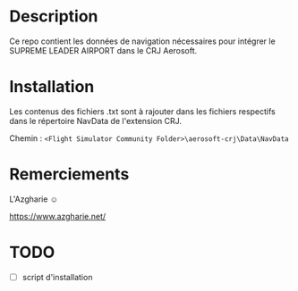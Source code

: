 # Description
Ce repo contient les données de navigation nécessaires pour intégrer le SUPREME LEADER AIRPORT dans le CRJ Aerosoft.

# Installation
Les contenus des fichiers .txt sont à rajouter dans les fichiers respectifs dans le répertoire NavData de l'extension CRJ.

Chemin : `<Flight Simulator Community Folder>\aerosoft-crj\Data\NavData`

# Remerciements
L'Azgharie :relaxed:

https://www.azgharie.net/

# TODO
- [ ] script d'installation